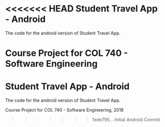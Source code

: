 <<<<<<< HEAD
Student Travel App - Android
=============================

The code for the android version of Student Travel App.

Course Project for COL 740 - Software Engineering
=======
Student Travel App - Android
=============================

The code for the android version of Student Travel App.

Course Project for COL 740 - Software Engineering, 2018
>>>>>>> 1ede795... Initial Android Commit
